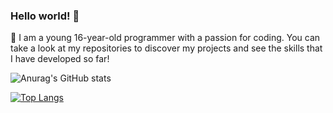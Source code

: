 ### Hello world! 👋
🔭 I am a young 16-year-old programmer with a passion for coding. You can take a look at my repositories to discover my projects and see the skills that I have developed so far!

![Anurag's GitHub stats](https://github-readme-stats.vercel.app/api?username=anuraghazra&show_icons=true&theme=dark)

[![Top Langs](https://github-readme-stats.vercel.app/api/top-langs/?username=Braspi)](https://github.com/anuraghazra/github-readme-stats)


<!--
**Braspi/braspi** is a ✨ _special_ ✨ repository because its `README.md` (this file) appears on your GitHub profile.

Here are some ideas to get you started:

- 🔭 I’m currently working on ...
- 🌱 I’m currently learning ...
- 👯 I’m looking to collaborate on ...
- 🤔 I’m looking for help with ...
- 💬 Ask me about ...
- 📫 How to reach me: ...
- 😄 Pronouns: ...
- ⚡ Fun fact: ...
-->
